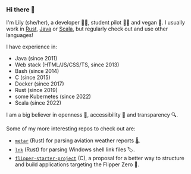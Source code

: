 ### Hi there 👋

I'm Lily (she/her), a developer 👩‍💻, student pilot 👩‍✈️ and vegan 🌿. I usually work in [Rust], [Java] or [Scala], but regularly check out and use other languages!

I have experience in:
- Java (since 2011)
- Web stack (HTML/JS/CSS/TS, since 2013)
- Bash (since 2014)
- C (since 2015)
- Docker (since 2017)
- Rust (since 2019)
- some Kubernetes (since 2022)
- Scala (since 2022)

I am a big believer in openness 📖, accessibility 💯 and transparency 🔍.

Some of my more interesting repos to check out are:

- [`metar`] (Rust) for parsing aviation weather reports 🌡.
- [`lnk`] (Rust) for parsing Windows shell link files 🏷.
- [`flipper-starter-project`] (C), a proposal for a better way to structure and build applications targeting the Flipper Zero 🐬.

[Rust]: https://rust-lang.org
[Java]: https://java.com
[Scala]: https://scala-lang.org
[`metar`]: https://crates.io/crates/metar
[`lnk`]: https://crates.io/crates/lnk
[`flipper-starter-project`]: https://github.com/lilopkins/flipper-starter-project
